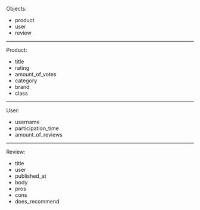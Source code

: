 Objects: 
* product
* user
* review
___
Product:
* title
* rating
* amount_of_votes
* category
* brand
* class
___
User:
* username
* participation_time
* amount_of_reviews
___
Review:
* title
* user
* published_at
* body
* pros
* cons
* does_recommend
